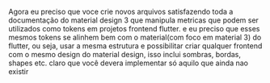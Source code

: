 Agora eu preciso que voce crie novos arquivos satisfazendo toda a documentação do material
design 3 que manipula metricas que podem ser utilizados como tokens em projetos frontend
flutter. e eu preciso que esses mesmos tokens se alinhem bem com o material(com foco em
material 3) do flutter, ou seja, usar a mesma estrutura e possibilitar criar qualquer
frontend com o mesmo design do material design, isso inclui sombras, bordas, shapes etc.
claro que você devera implementar só aquilo que ainda nao existir
